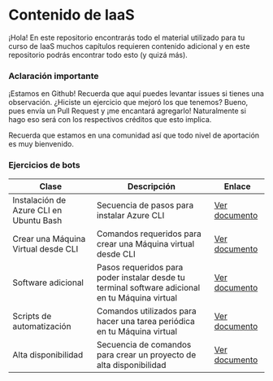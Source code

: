 # Contenido de IaaS

¡Hola! En este repositorio encontrarás todo el material utilizado para tu curso de IaaS muchos capítulos requieren contenido adicional y en este repositorio podrás encontrar todo esto (y quizá más).

### Aclaración importante

¡Estamos en Github! Recuerda que aquí puedes levantar issues si tienes una observación. ¿Hiciste un ejercicio que mejoró los que tenemos? Bueno, pues envía un Pull Request y ¡me encantará agregarlo! Naturalmente si hago eso será con los respectivos créditos que esto implica.  

Recuerda que estamos en una comunidad así que todo nivel de aportación es muy bienvenido.

### Ejercicios de bots

|Clase|Descripción|Enlace|
| --------- | -------------------- | ------ |
|Instalación de Azure CLI en Ubuntu Bash|Secuencia de pasos para instalar Azure CLI|[Ver documento](https://github.com/aminespinoza/ContenidoIaaS/tree/master/AzureCLI)|
|Crear una Máquina Virtual desde CLI|Comandos requeridos para crear una Máquina virtual desde CLI|[Ver documento](https://github.com/aminespinoza/ContenidoIaaS/tree/master/CrearMV_CLI)|
|Software adicional | Pasos requeridos para poder instalar desde tu terminal software adicional en tu Máquina virtual|[Ver documento](https://github.com/aminespinoza/ContenidoIaaS/tree/master/SoftwareAdicional)|
|Scripts de automatización | Comandos utilizados para hacer una tarea periódica en tu Máquina virtual |[Ver documento](https://github.com/aminespinoza/ContenidoIaaS/tree/master/Automatizacion)|
|Alta disponibilidad|Secuencia de comandos para crear un proyecto de alta disponibilidad|[Ver documento](https://github.com/aminespinoza/ContenidoIaaS/tree/master/AltaDisponibilidad)




